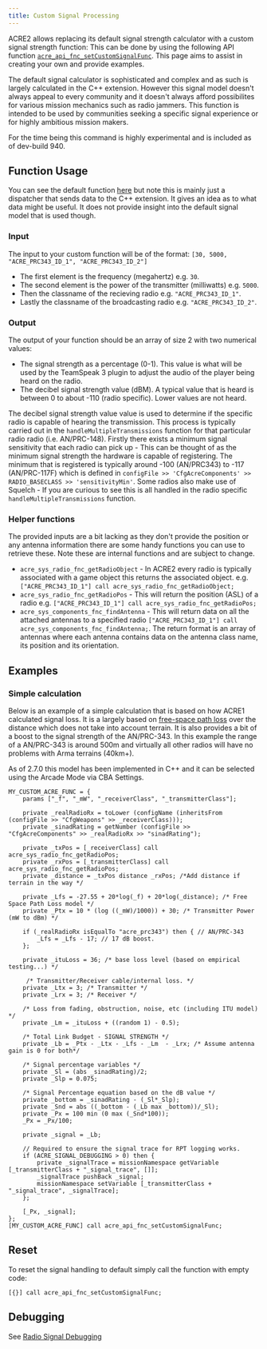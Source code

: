 ```yaml
---
title: Custom Signal Processing
---
```


ACRE2 allows replacing its default signal strength calculator with a custom signal strength function: This can be done by using the following API function [`acre_api_fnc_setCustomSignalFunc`](https://github.com/IDI-Systems/acre2/blob/master/addons/api/fnc_setCustomSignalFunc.sqf). This page aims to assist in creating your own and provide examples.

The default signal calculator is sophisticated and complex and as such is largely calculated in the C++ extension. However this signal model doesn't always appeal to every community and it doesn't always afford possibilites for various mission mechanics such as radio jammers. This function is intended to be used by communities seeking a specific signal experience or for highly ambitious mission makers.

For the time being this command is highly experimental and is included as of dev-build 940.

## Function Usage

You can see the default function [here](https://github.com/IDI-Systems/acre2/blob/master/addons/sys_signal/fnc_getSignal.sqf) but note this is mainly just a dispatcher that sends data to the C++ extension. It gives an idea as to what data might be useful. It does not provide insight into the default signal model that is used though.

### Input

The input to your custom function will be of the format: `[30, 5000, "ACRE_PRC343_ID_1", "ACRE_PRC343_ID_2"]`
- The first element is the frequency (megahertz) e.g. `30`.
- The second element is the power of the transmitter (milliwatts) e.g. `5000`.
- Then the classname of the recieving radio e.g. `"ACRE_PRC343_ID_1"`.
- Lastly the classname of the broadcasting radio e.g. `"ACRE_PRC343_ID_2"`.

### Output

The output of your function should be an array of size 2 with two numerical values:
- The signal strength as a percentage (0-1). This value is what will be used by the TeamSpeak 3 plugin to adjust the audio of the player being heard on the radio.
- The decibel signal strength value (dBM). A typical value that is heard is between 0 to about -110 (radio specific). Lower values are not heard.

The decibel signal strength value value is used to determine if the specific radio is capable of hearing the transmission. This process is typically carried out in the `handleMultipleTransmissions` function for that particular radio radio (i.e. AN/PRC-148). Firstly there exists a minimum signal sensitivity that each radio can pick up - This can be thought of as the minimum signal strength the hardware is capable of registering. The minimum that is registered is typically around -100 (AN/PRC343) to -117 (AN/PRC-117F) which is defined in `configFile >> 'CfgAcreComponents' >> RADIO_BASECLASS >> 'sensitivityMin'`. Some radios also make use of Squelch - If you are curious to see this is all handled in the radio specific `handleMultipleTransmissions` function.

### Helper functions

The provided inputs are a bit lacking as they don't provide the position or any antenna information there are some handy functions you can use to retrieve these. Note these are internal functions and are subject to change.

- `acre_sys_radio_fnc_getRadioObject` - In ACRE2 every radio is typically associated with a game object this returns the associated object. e.g. `["ACRE_PRC343_ID_1"] call acre_sys_radio_fnc_getRadioObject;`
- `acre_sys_radio_fnc_getRadioPos` - This will return the position (ASL) of a radio e.g. `["ACRE_PRC343_ID_1"] call acre_sys_radio_fnc_getRadioPos;`
- `acre_sys_components_fnc_findAntenna` - This will return data on all the attached antennas to a specified radio `["ACRE_PRC343_ID_1"] call acre_sys_components_fnc_findAntenna;`. The return format is an array of antennas where each antenna contains data on the antenna class name, its position and its orientation.

## Examples

### Simple calculation
Below is an example of a simple calculation that is based on how ACRE1 calculated signal loss. It is a largely based on [free-space path loss](https://en.wikipedia.org/wiki/Free-space_path_loss) over the distance which does not take into account terrain. It is also provides a bit of a boost to the signal strength of the AN/PRC-343. In this example the range of a AN/PRC-343 is around 500m and virtually all other radios will have no problems with Arma terrains (40km+).

As of 2.7.0 this model has been implemented in C++ and it can be selected using the Arcade Mode via CBA Settings.

```sqf
MY_CUSTOM_ACRE_FUNC = {
    params ["_f", "_mW", "_receiverClass", "_transmitterClass"];

    private _realRadioRx = toLower (configName (inheritsFrom (configFile >> "CfgWeapons" >> _receiverClass)));
    private _sinadRating = getNumber (configFile >> "CfgAcreComponents" >> _realRadioRx >> "sinadRating");

    private _txPos = [_receiverClass] call acre_sys_radio_fnc_getRadioPos;
    private _rxPos = [_transmitterClass] call acre_sys_radio_fnc_getRadioPos;
    private _distance = _txPos distance _rxPos; /*Add distance if terrain in the way */

    private _Lfs = -27.55 + 20*log(_f) + 20*log(_distance); /* Free Space Path Loss model */
    private _Ptx = 10 * (log ((_mW)/1000)) + 30; /* Transmitter Power (mW to dBm) */

    if (_realRadioRx isEqualTo "acre_prc343") then { // AN/PRC-343
        _Lfs = _Lfs - 17; // 17 dB boost.
    };

    private _ituLoss = 36; /* base loss level (based on empirical testing...) */

     /* Transmitter/Receiver cable/internal loss. */
    private _Ltx = 3; /* Transmitter */
    private _Lrx = 3; /* Receiver */

    /* Loss from fading, obstruction, noise, etc (including ITU model) */
    private _Lm = _ituLoss + ((random 1) - 0.5);

    /* Total Link Budget - SIGNAL STRENGTH */
    private _Lb = _Ptx - _Ltx - _Lfs - _Lm  - _Lrx; /* Assume antenna gain is 0 for both*/

    /* Signal percentage variables */
    private _Sl = (abs _sinadRating)/2;
    private _Slp = 0.075;

    /* Signal Percentage equation based on the dB value */
    private _bottom = _sinadRating - (_Sl*_Slp);
    private _Snd = abs ((_bottom - (_Lb max _bottom))/_Sl);
    private _Px = 100 min (0 max (_Snd*100));
    _Px = _Px/100;

    private _signal = _Lb;

    // Required to ensure the signal trace for RPT logging works.
    if (ACRE_SIGNAL_DEBUGGING > 0) then {
        private _signalTrace = missionNamespace getVariable [_transmitterClass + "_signal_trace", []];
        _signalTrace pushBack _signal;
        missionNamespace setVariable [_transmitterClass + "_signal_trace", _signalTrace];
    };

    [_Px, _signal];
};
[MY_CUSTOM_ACRE_FUNC] call acre_api_fnc_setCustomSignalFunc;
```

## Reset

To reset the signal handling to default simply call the function with empty code:

```sqf
[{}] call acre_api_fnc_setCustomSignalFunc;
```

## Debugging

See [Radio Signal Debugging](radio-signal-debugging)

